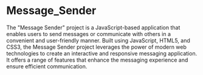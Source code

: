 # Message_Sender

The "Message Sender" project is a JavaScript-based application that enables users to send messages or communicate with others in a convenient and user-friendly manner. 
Built using JavaScript, HTML5, and CSS3, the Message Sender project leverages the power of modern web technologies to create an interactive and responsive messaging application. It offers a range of features that enhance the messaging experience and ensure efficient communication.
